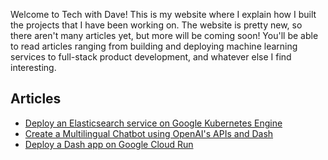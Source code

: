 Welcome to Tech with Dave! This is my website where I explain how I built the projects that I have been working on. The website is pretty new, so there aren't many articles yet, but more will be coming soon! You'll be able to read articles ranging from building and deploying machine learning services to full-stack product development, and whatever else I find interesting.

## Articles

- [Deploy an Elasticsearch service on Google Kubernetes Engine](./articles/deploy-an-elasticsearch-service-on-gke.md)
- [Create a Multilingual Chatbot using OpenAI's APIs and Dash](./articles/create-a-multilingual-chatbot-using-openai-apis-and-dash.md)
- [Deploy a Dash app on Google Cloud Run](./articles/deploy-a-dash-app-on-google-cloud-run.md)
